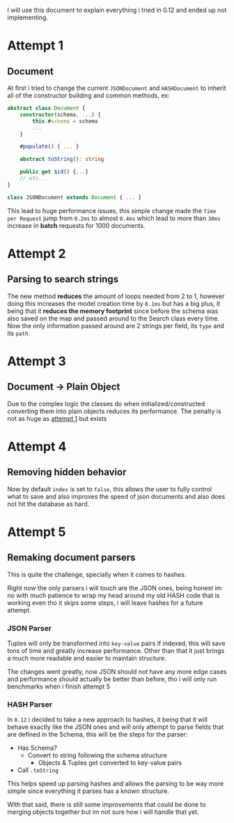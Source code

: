 I will use this document to explain everything i tried in 0.12 and ended up not implementing.

# Attempt 1

## Document

At first i tried to change the current `JSONDocument` and `HASHDocument` to inherit all of the constructor building and common methods, ex:

```ts
abstract class Document {
    constructor(schema, ...) {
        this.#schema = schema
        ...
    }

    #populate() { ... }

    abstract toString(): string

    public get $id() {...}
    // etc...
}

class JSONDocument extends Document { ... }
```

This lead to huge performance issues, this simple change made the `Time per Request` jump from `0.2ms` to almost `0.4ms` which lead to more than `30ms` increase in **batch** requests for 1000 documents.

# Attempt 2

## Parsing to search strings

The new method **reduces** the amount of loops needed from 2 to 1, however doing this increases the model creation time by `0.1ms` but has a big plus, it being that it **reduces the memory footprint** since before the schema was also saved on the map and passed around to the Search class every time. Now the only information passed around are 2 strings per field, its `type` and its `path`.

# Attempt 3

## Document -> Plain Object

Due to the complex logic the classes do when initialized/constructed converting them into plain objects reduces its performance.
The penalty is not as huge as [attempt 1](#attempt-1) but exists

# Attempt 4

## Removing hidden behavior

Now by default `index` is set to `false`, this allows the user to fully control what to save and also improves the speed of json documents and also does not hit the database as hard.

# Attempt 5

## Remaking document parsers

This is quite the challenge, specially when it comes to hashes.

Right now the only parsers i will touch are the JSON ones, being honest im no with much patience to wrap my head around my old HASH code that is working even tho it skips some steps, i will leave hashes for a future attempt.

### JSON Parser

Tuples will only be transformed into `key-value` pairs if indexed, this will save tons of time and greatly increase performance. Other than that it just brings a much more readable and easier to maintain structure.

The changes went greatly, now JSON should not have any more edge cases and performance should actually be better than before, tho i will only run benchmarks when i finish attempt 5

### HASH Parser

In `0.12` i decided to take a new approach to hashes, it being that it will behave exactly like the JSON ones and will only attempt to parse fields that are defined in the Schema, this will be the steps for the parser:

- Has Schema?
  - Convert to string following the schema structure
    - Objects & Tuples get converted to key-value pairs
- Call `.toString`

This helps speed up parsing hashes and allows the parsing to be way more simple since everything it parses has a known structure.

With that said, there is still some improvements that could be done to merging objects together but im not sure how i will handle that yet.